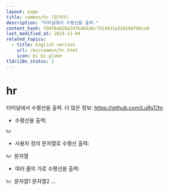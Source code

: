 ```yaml
---
layout: page
title: common/hr (한국어)
description: "터미널에서 수평선을 출력."
content_hash: f04f8a620a247b46536c7914431e520168f06ca0
last_modified_at: 2024-11-04
related_topics:
  - title: English version
    url: /en/common/hr.html
    icon: bi bi-globe
tldri18n_status: 2
---
```

# hr

터미널에서 수평선을 출력.
더 많은 정보: <https://github.com/LuRsT/hr>.

- 수평선을 출력:

`hr`

- 사용자 정의 문자열로 수평선 출력:

`hr `<span class="tldr-var badge badge-pill bg-dark-lm bg-white-dm text-white-lm text-dark-dm font-weight-bold">문자열</span>

- 여러 줄의 가로 수평선을 출력:

`hr `<span class="tldr-var badge badge-pill bg-dark-lm bg-white-dm text-white-lm text-dark-dm font-weight-bold">문자열1 문자열2 ...</span>
